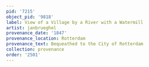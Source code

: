 ```yaml
---
pid: '7215'
object_pid: '9818'
label: View of a Village by a River with a Watermill
artist: janbrueghel
provenance_date: '1847'
provenance_location: Rotterdam
provenance_text: Bequeathed to the City of Rotterdam
collection: provenance
order: '2501'
---
```

